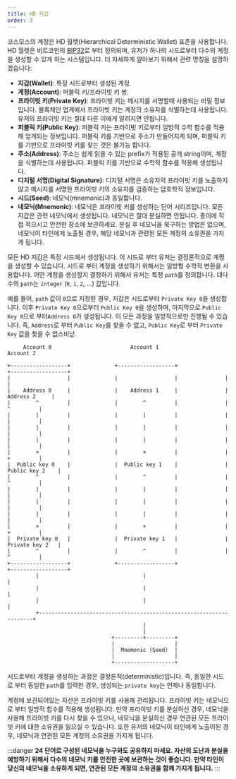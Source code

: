 ```yaml
---
title: HD 지갑
order: 3
---
```


<!-- markdown-link-check-disable -->

코스모스의 계정은 HD 월렛(Hierarchical Deterministic Wallet) 표준을 사용합니다. HD 월렛은 비트코인의 [BIP32](https://github.com/bitcoin/bips/blob/master/bip-0032.mediawiki)로 부터 정의되며, 유저가 하나의 시드로부터 다수의 계정을 생성할 수 있게 하는 시스템입니다. 더 자세하게 알아보기 위해서 관련 명칭을 설명하겠습니다:

- **지갑(Wallet)**: 특정 시드로부터 생성된 계정.
- **계정(Account)**: 퍼블릭 키/프라이빗 키 쌍.
- **프라이빗 키(Private Key)**: 프라이빗 키는 메시지를 서명할때 사용되는 비밀 정보입니다. 블록체인 업계에서 프라이빗 키는 계정의 소유자를 식별하는데 사용됩니다. 유저의 프라이빗 키는 절대 다른 이에게 알려지면 안됩니다.
- **퍼블릭 키(Public Key)**: 퍼블릭 키는 프라이빗 키로부터 일방적 수학 함수를 적용해 얻게되는 정보입니다. 퍼블릭 키를 기반으로 주소가 만들어지게 되며, 퍼블릭 키를 기반으로 프라이빗 키를 찾는 것은 불가능 합니다.
- **주소(Address)**: 주소는 쉽게 읽을 수 있는 prefix가 적용된 공개 string이며, 계정을 식별하는데 사용됩니다. 퍼블릭 키를 기반으로 수학적 함수를 적용해 생성됩니다.
- **디지털 서명(Digital Signature)**: 디지털 서명은 소유자의 프라이빗 키를 노출하지 않고  메시지를 서명한 프라이빗 키의 소유자를 검증하는 암호학적 정보입니다.
- **시드(Seed)**: 네모닉(mnemonic)과 동일합니다.
- **네모닉(Mnemonic)**: 네모닉은 프라이빗 키를 생성하는 단어 시리즈입니다. 모든 지갑은 관련 네모닉에서 생성됩니다. 네모닉은 절대 분실하면 안됩니다. 종이에 직접 적으시고 안전한 장소에 보관하세요. 분실 후 네모닉을 북구하는 방법은 없으며, 네모닉이 타인에게 노출될 경우, 해당 네모닉과 관련된 모든 계정의 소유권을 가지게 됩니다.

모든 HD 지갑은 특정 시드에서 생성됩니다. 이 시드로 부터 유저는 결정론적으로 계쩡을 생성할 수 있습니다. 시드로 부터 계정을 생성하기 위해서는 일방형 수학적 변환을 사용합니다. 어떤 계정을 생성할지 결정하기 위해서 유저는 특정 `path`를 정의합니다. 대다수의 `path`는 `integer` (`0`, `1`, `2`, ...) 값입니다.

예를 들어, `path` 값이 `0`으로 지정된 경우, 지갑은 시드로부터 `Private Key 0`을 생성합니다. 이후 `Private Key 0`으로부터 `Public Key 0`을 생성하며, 마지막으로 `Public Key 0`으로 부터`Address 0`가 생성됩니다. 이 모든 과정을 일방적으로만 진행될 수 있습니다. 즉, `Address`로 부터 `Public Key`를 찾을 수 없고, `Public Key`로 부터 `Private Key` 값을 찾을 수 없스비낟.

```
     Account 0                         Account 1                         Account 2

+------------------+              +------------------+               +------------------+
|                  |              |                  |               |                  |
|    Address 0     |              |    Address 1     |               |    Address 2     |
|        ^         |              |        ^         |               |        ^         |
|        |         |              |        |         |               |        |         |
|        |         |              |        |         |               |        |         |
|        |         |              |        |         |               |        |         |
|        +         |              |        +         |               |        +         |
|  Public key 0    |              |  Public key 1    |               |  Public key 2    |
|        ^         |              |        ^         |               |        ^         |
|        |         |              |        |         |               |        |         |
|        |         |              |        |         |               |        |         |
|        |         |              |        |         |               |        |         |
|        +         |              |        +         |               |        +         |
|  Private key 0   |              |  Private key 1   |               |  Private key 2   |
|        ^         |              |        ^         |               |        ^         |
+------------------+              +------------------+               +------------------+
         |                                 |                                  |
         |                                 |                                  |
         |                                 |                                  |
         +--------------------------------------------------------------------+
                                           |
                                           |
                                 +---------+---------+
                                 |                   |
                                 |  Mnemonic (Seed)  |
                                 |                   |
                                 +-------------------+
```

시드로부터 계정을 생성하는 과정은 결정론적(deterministic)입니다. 즉, 동일한 시드로 부터 동일한 `path`를 입력한 경우, 생성되는 `private key`는 언제나 동일합니다.

계정에 보관되어있는 자산은 프라이빗 키를 사용해 관리됩니다. 프라이빗 키는 네모닉으로 부터 일방적 함수를 적용해 생성됩니다. 만약 프라이빗 키를 분실하신 경우, 네모닉을 사용해 프라이빗 키를 다시 찾을 수 있으나, 네모닉을 분실하신 경우 연관된 모든 프라이빗 키에 대한 소유권을 잃으실 수 있습니다. 또한 유저의 네모닉이 타인에게 노출이된 경우, 네모닉과 연관된 모든 계정의 소유권을 가지게 됩니다.

:::danger
**24 단어로 구성된 네모닉을 누구와도 공유하지 마세요. 자산의 도난과 분실을 예방하기 위해서 다수의 네모닉 키를 안전한 곳에 보관하는 것이 좋습니다. 만약 타인이 당신의 네모닉을 소유하게 되면, 연관된 모든 계정의 소유권을 함께 가지게 됩니다.**
:::

<!-- markdown-link-check-enable -->